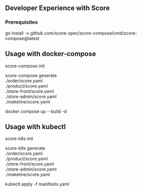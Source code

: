 ## Developer Experience with Score


### Prerequisites 

go install -v github.com/score-spec/score-compose/cmd/score-compose@latest


## Usage with docker-compose

score-compose init

score-compose generate \
  ./order/score.yaml \
  ./product/score.yaml \
  ./store-front/score.yaml \
  ./store-admin/score.yaml \
  ./makeline/score.yaml

docker compose up --build -d


## Usage with kubectl

score-k8s init

score-k8s generate \
  ./order/score.yaml \
  ./product/score.yaml \
  ./store-front/score.yaml \
  ./store-admin/score.yaml \
  ./makeline/score.yaml

kubectl apply -f manifests.yaml

